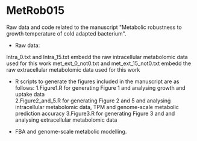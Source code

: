 # MetRob015
Raw data and code related to the manuscript "Metabolic robustness to growth temperature of cold adapted bacterium".

- Raw data:

Intra_0.txt and Intra_15.txt embedd the raw intracellular metabolomic data used for this work
met_ext_0_not0.txt and met_ext_15_not0.txt embedd the raw extracellular metabolomic data used for this work


- R scripts to generate the figures included in the manuscript are as follows:
1.Figure1.R for generating Figure 1 and analysing growth and uptake data  
2.Figure2_and_5.R for generating Figure 2 and 5 and analysing intracellular metabolomic data, TPM and genome-scale metabolic prediction accuracy
3.Figure3.R for generating Figure 3 and and analysing extracellular metabolomic data

- FBA and genome-scale metabolic modelling.

